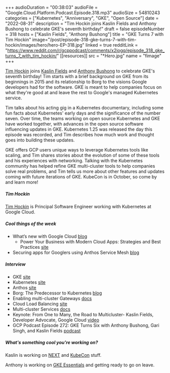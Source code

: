 +++
audioDuration = "00:38:03"
audioFile = "Google.Cloud.Platform.Podcast.Episode.318.mp3"
audioSize = 54810243
categories = ["Kubernetes", "Anniversary", "GKE", "Open Source"]
date = "2022-08-31"
description = "Tim Hockin joins Kaslin Fields and Anthony Bushong to celebrate GKE's seventh birthday!"
draft = false
episodeNumber = 318
hosts = ["Kaslin Fields", "Anthony Bushong"]
title = "GKE Turns 7 with Tim Hockin"
image="/post/episode-318-gke-turns-7-with-tim-hockin/images/hero/hero-EP-318.jpg"
linked = true
redditLink = "https://www.reddit.com/r/gcppodcast/comments/x2iogq/episode_318_gke_turns_7_with_tim_hockin/"
[[resources]]
  src = "**Hero*.jpg"
  name = "fimage"
+++

[Tim Hockin](https://twitter.com/thockin) joins [Kaslin Fields](https://twitter.com/kaslinfields) and [Anthony Bushong](https://twitter.com/agmsbusho) to celebrate GKE's seventh birthday! Tim starts with a brief background on GKE from its beginnings in 2015 and its relationship to Borg to the visions Google developers had for the software. GKE is meant to help companies focus on what they're good at and leave the rest to Google's managed Kubernetes service.

Tim talks about his acting gig in a Kubernetes documentary, including some fun facts about Kubernetes' early days and the significance of the number seven. Over time, the teams working on open source Kubernetes and GKE have worked together, with advances in the open source software influencing updates in GKE. Kubernetes 1.25 was released the day this episode was recorded, and Tim describes how much work and thought goes into building these updates. 

GKE offers GCP users unique ways to leverage Kubernetes tools like scaling, and Tim shares stories about the evolution of some of these tools and his experiences with networking. Talking with the Kubernetes community has helped refine GKE multi-cluster tools to help companies solve real problems, and Tim tells us more about other features and updates coming with future iterations of GKE. KubeCon is in October, so come by and learn more!
 
##### Tim Hockin

[Tim Hockin](https://twitter.com/thockin) is Principal Software Engineer working with Kubernetes at Google Cloud.

##### Cool things of the week

* What’s new with Google Cloud [blog](https://cloud.google.com/blog/topics/inside-google-cloud/whats-new-google-cloud)
     * Power Your Business with Modern Cloud Apps: Strategies and Best Practices [site](https://cloudonair.withgoogle.com/events/building-cloud-app-excellence?utm_source=facebook&utm_medium=social_inmail&utm_campaign=FY22-Q3-global-ENTD218-onlineevent-er-b&i-cloud-native-app-dev-event=&utm_content=register_noram&utm_term=-)
* Securing apps for Googlers using Anthos Service Mesh [blog](https://cloud.google.com/blog/topics/developers-practitioners/securing-apps-googlers-using-anthos-service-mesh)
 
##### Interview

* GKE [site](https://cloud.google.com/kubernetes-engine)
* Kubernetes [site](https://kubernetes.io)
* Anthos [site](https://cloud.google.com/anthos)
* Borg: The Predecessor to Kubernetes [blog](https://kubernetes.io/blog/2015/04/borg-predecessor-to-kubernetes/)
* Enabling multi-cluster Gateways [docs](https://cloud.google.com/kubernetes-engine/docs/how-to/enabling-multi-cluster-gateways)
* Cloud Load Balancing [site](https://cloud.google.com/load-balancing)
* Multi-cluster Services [docs](https://cloud.google.com/kubernetes-engine/docs/concepts/multi-cluster-services)
* Keynote: From One to Many, the Road to Multicluster- Kaslin Fields, Developer Advocate, Google Cloud [video](https://www.youtube.com/watch?v=o5jU94TB8tI)
* GCP Podcast Episode 272: GKE Turns Six with Anthony Bushong, Gari Singh, and Kaslin Fields [podcast](https://www.gcppodcast.com/post/episode-272-gke-turns-six-with-anthony-bushong-gari-singh-and-kaslin-fields/)

##### What's something cool you're working on?

Kaslin is working on [NEXT](https://cloud.withgoogle.com/next) and [KubeCon](https://events.linuxfoundation.org/kubecon-cloudnativecon-north-america/) stuff.

Anthony is working on [GKE Essentials](https://www.youtube.com/playlist?list=PLIivdWyY5sqLQ3m7WJDfBdMMqO12Q0vqg) and getting ready to go on leave.




